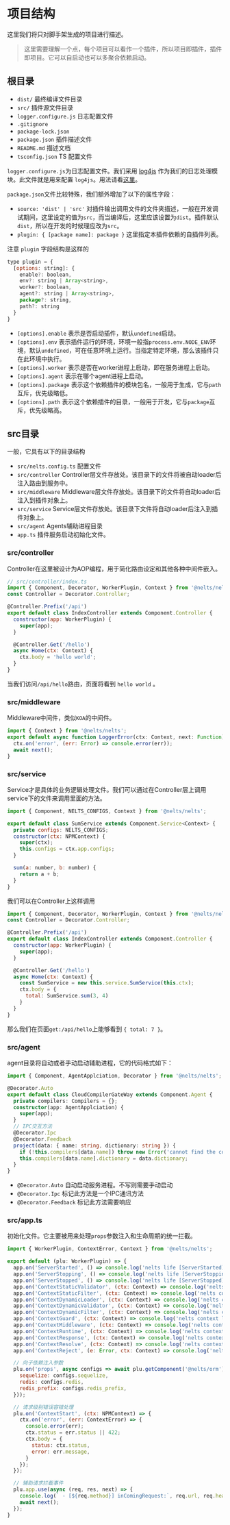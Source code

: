 # 项目结构

这里我们将只对脚手架生成的项目进行描述。

> 这里需要理解一个点，每个项目可以看作一个插件，所以项目即插件，插件即项目。它可以自启动也可以多聚合依赖启动。

## 根目录

- `dist/` 最终编译文件目录
- `src/` 插件源文件目录
- `logger.configure.js` 日志配置文件
- `.gitignore`
- `package-lock.json`
- `package.json` 插件描述文件
- `README.md` 描述文档
- `tsconfig.json` TS 配置文件


`logger.configure.js`为日志配置文件。我们采用 [log4js](https://www.npmjs.com/package/log4js) 作为我们的日志处理模块。此文件就是用来配置 `log4js`。用法请看[这里](https://github.com/log4js-node/log4js-node#documentation)。


`package.json`文件比较特殊，我们额外增加了以下的属性字段：

- `source: 'dist' | 'src'` 对插件输出调用文件的文件夹描述，一般在开发调试期间，这里设定的值为`src`，而当编译后，这里应该设置为`dist`。插件默认 `dist`，所以在开发的时候理应改为`src`。
- `plugin: { [package name]: package }` 这里指定本插件依赖的自插件列表。

注意 `plugin` 字段结构是这样的

```javascript
type plugin = {
  [options: string]: {
    enable?: boolean,
    env?: string | Array<string>,
    worker?: boolean,
    agent?: string | Array<string>,
    package?: string,
    path?: string
  }
}
```

- `[options].enable` 表示是否启动插件，默认`undefined`启动。
- `[options].env` 表示插件运行的环境，环境一般指`process.env.NODE_ENV`环境，默认`undefined`，可在任意环境上运行。当指定特定环境，那么该插件只在此环境中执行。
- `[options].worker` 表示是否在worker进程上启动，即在服务进程上启动。
- `[options].agent` 表示在哪个agent进程上启动。
- `[options].package` 表示这个依赖插件的模块包名，一般用于生成，它与`path`互斥，优先级略低。
- `[options].path` 表示这个依赖插件的目录，一般用于开发，它与`package`互斥，优先级略高。

## src目录

一般，它具有以下的目录结构

- `src/nelts.config.ts` 配置文件
- `src/controller` Controller层文件存放处。该目录下的文件将被自动loader后注入路由到服务中。
- `src/middleware` Middleware层文件存放处。该目录下的文件将自动loader后注入到插件对象上。
- `src/service` Service层文件存放处。该目录下文件将自动loader后注入到插件对象上。
- `src/agent` Agents辅助进程目录
- `app.ts` 插件服务启动初始化文件。

### src/controller

Controller在这里被设计为AOP编程，用于简化路由设定和其他各种中间件嵌入。

```javascript
// src/controller/index.ts
import { Component, Decorator, WorkerPlugin, Context } from '@nelts/nelts';
const Controller = Decorator.Controller;

@Controller.Prefix('/api')
export default class IndexController extends Component.Controller {
  constructor(app: WorkerPlugin) {
    super(app);
  }

  @Controller.Get('/hello')
  async Home(ctx: Context) {
    ctx.body = 'hello world';
  }
}
```

当我们访问`/api/hello`路由，页面将看到 `hello world` 。

### src/middleware

Middleware中间件，类似`KOA`的中间件。

```javascript
import { Context } from '@nelts/nelts';
export default async function LoggerError(ctx: Context, next: Function) {
  ctx.on('error', (err: Error) => console.error(err));
  await next();
}
```

### src/service

Service才是具体的业务逻辑处理文件。我们可以通过在Controller层上调用service下的文件来调用里面的方法。

```javascript
import { Component, NELTS_CONFIGS, Context } from '@nelts/nelts';

export default class SumService extends Component.Service<Context> {
  private configs: NELTS_CONFIGS;
  constructor(ctx: NPMContext) {
    super(ctx);
    this.configs = ctx.app.configs;
  }

  sum(a: number, b: number) {
    return a + b;
  }
}
```

我们可以在Controller上这样调用

```javascript
import { Component, Decorator, WorkerPlugin, Context } from '@nelts/nelts';
const Controller = Decorator.Controller;

@Controller.Prefix('/api')
export default class IndexController extends Component.Controller {
  constructor(app: WorkerPlugin) {
    super(app);
  }

  @Controller.Get('/hello')
  async Home(ctx: Context) {
    const SumService = new this.service.SumService(this.ctx);
    ctx.body = {
      total: SumService.sum(3, 4)
    }
  }
}
```

那么我们在页面`get:/api/hello`上能够看到 `{ total: 7 }`。

### src/agent

agent目录将自动或者手动启动辅助进程，它的代码格式如下：

```ts
import { Component, AgentApplciation, Decorator } from '@nelts/nelts';

@Decorator.Auto
export default class CloudCompilerGateWay extends Component.Agent {
  private compilers: Compilers = {};
  constructor(app: AgentApplciation) {
    super(app);
  }
  // IPC交互方法
  @Decorator.Ipc
  @Decorator.Feedback
  project(data: { name: string, dictionary: string }) {
    if (!this.compilers[data.name]) throw new Error('cannot find the compiler name of ' + data.name);
    this.compilers[data.name].dictionary = data.dictionary;
  }
}
```

- `@Decorator.Auto` 自动启动服务进程。不写则需要手动启动
- `@Decorator.Ipc` 标记此方法是一个IPC通讯方法
- `@Decorator.Feedback` 标记此方法需要响应

### src/app.ts

初始化文件。它主要被用来处理`props`参数注入和生命周期的统一拦截。

```javascript
import { WorkerPlugin, ContextError, Context } from '@nelts/nelts';

export default (plu: WorkerPlugin) => {
  app.on('ServerStarted', () => console.log('nelts life [ServerStarted] invoked.'));
  app.on('ServerStopping', () => console.log('nelts life [ServerStopping] invoked.'));
  app.on('ServerStopped', () => console.log('nelts life [ServerStopped] invoked.'));
  app.on('ContextStaticValidator', (ctx: Context) => console.log('nelts context life [ContextStaticValidator] invoked.'));
  app.on('ContextStaticFilter', (ctx: Context) => console.log('nelts context life [ContextStaticFilter] invoked.'));
  app.on('ContextDynamicLoader', (ctx: Context) => console.log('nelts context life [ContextDynamicLoader] invoked.'));
  app.on('ContextDynamicValidator', (ctx: Context) => console.log('nelts context life [ContextDynamicValidator] invoked.'));
  app.on('ContextDynamicFilter', (ctx: Context) => console.log('nelts context life [ContextDynamicFilter] invoked.'));
  app.on('ContextGuard', (ctx: Context) => console.log('nelts context life [ContextGuard] invoked.'));
  app.on('ContextMiddleware', (ctx: Context) => console.log('nelts context life [ContextMiddleware] invoked.'));
  app.on('ContextRuntime', (ctx: Context) => console.log('nelts context life [ContextRuntime] invoked.'));
  app.on('ContextResponse', (ctx: Context) => console.log('nelts context life [ContextResponse] invoked.'));
  app.on('ContextResolve', (ctx: Context) => console.log('nelts context life status [ContextResolve] invoked.'));
  app.on('ContextReject', (e: Error, ctx: Context) => console.log('nelts context life status [ContextReject] invoked.'));

  // 向子依赖注入参数
  plu.on('props', async configs => await plu.getComponent('@nelts/orm').props({
    sequelize: configs.sequelize,
    redis: configs.redis,
    redis_prefix: configs.redis_prefix,
  }));

  // 请求级别错误容错处理
  plu.on('ContextStart', (ctx: NPMContext) => {
    ctx.on('error', (err: ContextError) => {
      console.error(err);
      ctx.status = err.status || 422;
      ctx.body = {
        status: ctx.status,
        error: err.message,
      }
    });
  });

  // 辅助请求拦截事件
  plu.app.use(async (req, res, next) => {
    console.log(` - [${req.method}] inComingRequest:`, req.url, req.headers);
    await next();
  });
}
```